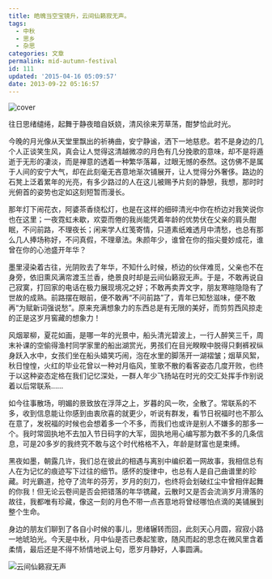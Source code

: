 ```yaml
---
title: 皓魄当空宝镜升，云间仙籁寂无声。
tags:
  - 中秋
  - 思乡
  - 杂思
categories: 文章
permalink: mid-autumn-festival
id: 111
updated: '2015-04-16 05:09:57'
date: 2013-09-22 05:16:57
---
```


![cover](https://cat.yufan.me/cats/20130921211546.jpg)

往日思绪缱绻，起舞于静夜暗自妖娆，清风徐来芳草荡，酣梦恰此时光。

今晚的月光像从天堂里飘出的祈祷曲，安宁静谧，洒下一地慈悲。若不是身边的几个人正谈笑生风，真会让人觉得这清越微凉的月色有几分挽歌的意味，却不是将遁逝于无形的凄淡，而是禅意的透着一种繁华落幕，过眼无憾的泰然。这仿佛不是属于人间的安宁大气，却在此刻毫无吝意地渐次铺展开，让人觉得分外奢侈。路边的石凳上泛着累年的光亮，有多少路过的人在这儿被赐予片刻的静憩，我想，那时时光俯首的姿势也定如这刻短暂而漫长。

<!--more-->

那年灯下闹花衣，阿婆茶香绕松灯，也是在这样的细碎清光中你在桥边对我笑说你也在这里；一夜霓虹未歇，欢耍而倦的我尚能凭着年龄的优势伏在父亲的肩头酣眠，不问前路，不理夜长；闲来学人红笺寄情，只道素纸难透月中清愁，也总有那么几人捧场称好，不问真假，不理章法。朱颜年少，谁曾在你的指尖曼妙成花，谁曾在你的心池盛开年华？

墨里浸染着古往，光阴败去了年华，不知什么时候，桥边的伙伴难觅，父亲也不在身旁，依旧熏风满帘渡玉兰香，绝景良时却是云间仙籁寂无声。于是，不敢再说自己寂寞，打回家的电话在极力展现境况之好；不敢再卖弄文字，朋友寒暄隐隐有了世故的成熟。前路摆在眼前，便不敢再“不问前路”了，青年已知愁滋味，便不敢再“为赋新词强说愁”。原来充满想象力的东西总是有无限的美好，而剪剪西风掠走的正是这岁月窖藏的想象力！

风烟翠柳，夏花如画，是哪一年的光景中，船头清光碧波上，一行人醉笑三千，周末补课的空偷得渔村同学家里的船出湖赏光，男孩们在目光睽睽中脱得只剩裤衩纵身跃入水中，女孩们坐在船头嬉笑巧闹，泡在水里的脚荡开一湖褶皱；烟草风絮，秋日惶惶，火红的毕业花曾以一种对月临风，笙歌不散的看客姿态几度开败，也终于以这种姿态定格在我们记忆深处，一群人年少飞扬站在时光的交汇处挥手作别说着以后常联系……

如今往事散场，明媚的景致放在浮萍之上，岁暮的风一吹，全散了。常联系的不多，收到信息能让你感到由衷欣喜的就更少，听说有群发，看节日祝福时也不那么在意了，发祝福的时候也会想着多一个不多，而我们也或许是别人不嫌多的那多一个。我时常固执地不去加入节日码字的大军，固执地用心编写那为数不多的几条信息，可是20多岁的我终究不敢与这个时代格格不入，年龄是财富也是束缚。

黑夜如墨，朝露几许，我们总在彼此的相遇与离别中编织着一网故事，我相信总有人在为记忆的痕迹写下过往的细节。感怀的旋律中，也总有人是自己曲谱里的珍藏。时光霸道，抢夺了流年的芬芳，岁月的刻刀，也终将会划破红尘中曾相伴起舞的你我！但无论云卷间是否会把错落的年华镌藏，云散时又是否会流淌岁月滑落的故往，我都唯有珍藏，像这一刻的月色不带一点吝意地将曾经哪怕点滴的美铺展到整个生命。

身边的朋友们聊到了各自小时候的事儿，思绪辗转而回，此刻天心月圆，寂寂小路一地琥珀光。今天是中秋，月中仙是否已奏起笙歌，随风而起的思念在微风里含着柔情，最后还是不得不矫情地说上句，愿岁月静好，人事圆满。

![云间仙籁寂无声](https://cat.yufan.me/cats/20130921211553.jpg)
